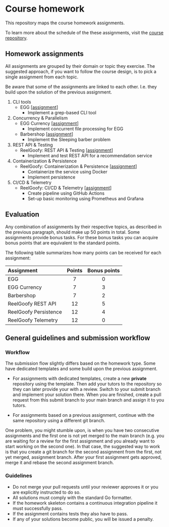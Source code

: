 # Course homework

This repository maps the course homework assignments.

To learn more about the schedule of the these assignments, visit the [course repository](https://github.com/course-go/course).

## Homework assignments

All assignments are grouped by their domain or topic they exercise.
The suggested approach, if you want to follow the course design, is to
pick a single assignment from each topic.

Be aware that some of the assignments are linked to each other. I.e. they
build upon the solution of the previous assignment.

1. CLI tools
    - EGG [[assignment](https://github.com/course-go/egg)]
        - Implement a grep-based CLI tool
2. Concurrency & Parallelism
    - EGG Currency [[assignment](https://github.com/course-go/homework/blob/master/02-egg-currency/README.md)]
        - Implement concurrent file processing for EGG
    - Barbershop [[assignment](https://github.com/course-go/barbershop)]
        - Implement the Sleeping barber problem
3. REST API & Testing
    - ReelGoofy: REST API & Testing [[assignment](https://github.com/course-go/reelgoofy)]
        - Implement and test REST API for a recommendation service
4. Containerization & Persistence
    - ReelGoofy: Containerization & Persistence [[assignment](https://github.com/course-go/homework/blob/master/04-reelgoofy-persistence/README.md)]
        - Containerize the service using Docker
        - Implement persistence
5. CI/CD & Telemetry
    - ReelGoofy: CI/CD & Telemetry [[assignment](https://github.com/course-go/homework/blob/master/05-reelgoofy-observability/README.md)]
        - Create pipeline using GitHub Actions
        - Set-up basic monitoring using Prometheus and Grafana

## Evaluation

Any combination of assignments by their respective topics, as described
in the previous paragraph, should make up 50 points in total. Some assignments
provide bonus tasks. For these bonus tasks
you can acquire bonus points that are equivalent to the standard points.

The following table summarizes how many points can be received
for each assignment:

| Assignment            | Points | Bonus points |
| :---------------------| :----: | :----------: |
| EGG                   | 7      |      0       |
| EGG Currency          | 7      |      3       |
| Barbershop            | 7      |      2       |
| ReelGoofy REST API    | 12     |      5       |
| ReelGoofy Persistence | 12     |      4       |
| ReelGoofy Telemetry   | 12     |      0       |

## General guidelines and submission workflow

### Workflow

The submission flow slightly differs based on the homework type.
Some have dedicated templates and some build upon the previous assignment.

- For assignments with dedicated templates, create a new **private** repository
using the template. Then add your tutors to the repository so they can later
provide your with a review. Switch to your submit branch and implement your solution
there. When you are finished, create a pull request from this submit branch to your
main branch and assign it to you tutors.

- For assignments based on a previous assignment, continue with the same repository
using a different git branch.

One problem, you might stumble upon, is when you have two consecutive assignments
and the first one is not yet merged to the main branch (e.g. you are waiting
for a review for the first assignment and you already want to start
working on the second one). In that case, the suggested way to work is that
you create a git branch for the second assignment from the
first, not yet merged, assignment branch. After your first assignment
gets approved, merge it and rebase the second assignment branch.

### Guidelines

- Do not merge your pull requests until your reviewer approves it or
you are explicitly instructed to do so.
- All solutions must comply with the standard Go formatter.
- If the homework skeleton contains a continuous integration pipeline it
must successfully pass.
- If the assignment contains tests they also have to pass.
- If any of your solutions become public, you will be issued a penalty.
